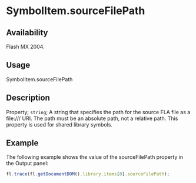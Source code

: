 # SymbolItem.sourceFilePath

## Availability

Flash MX 2004.

## Usage

SymbolItem.sourceFilePath

## Description

Property; `string`; A string that specifies the path for the source FLA file as a file:/// URI. The path must be an absolute path, not a relative path. This property is used for shared library symbols.

## Example

The following example shows the value of the sourceFilePath property in the Output panel:

```javascript
fl.trace(fl.getDocumentDOM().library.items[0].sourceFilePath);
```
